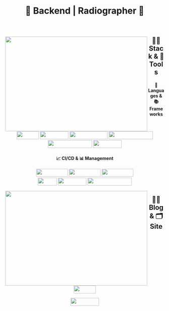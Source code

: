 <div align="center">

# 🌟 Backend | Radiographer 🌟
</div>
<br/>
<div align="center">
  <img align="left" width="450" height="300" src="http://mazassumnida.wtf/api/v2/generate_badge?boj=nyong9221"/>
  
## 👩‍🚀 Stack & 🚀 Tools
#### 📜 Languages & 📚 Frameworks
<img width="70" height="25" src="https://img.shields.io/badge/-Java-%23F08080?style=flat-square&logo=JAVA&logoColor=white"/></a> <img width="90" height="25" src="https://img.shields.io/badge/-Spring-%2332CD32?style=flat-square&logo=Spring&logoColor=white"/></a> <img width="120" height="25" src="https://img.shields.io/badge/-SpringBoot-%237CFC00?style=flat-square&logo=Springboot&logoColor=white"/></a> <img width="140" height="25" src="https://img.shields.io/badge/-SpringSecurity-brightgreen?style=flat-square&logo=Springsecurity&logoColor=white"/></a> 
<br/>
<img width="140" height="25" src="https://img.shields.io/badge/-React--Native-%231E90FF?style=flat-square&logo=react&logoColor=white"/></a> <img width="90" height="25" src="https://img.shields.io/badge/-Expo-%23696969?style=flat-square&logo=Expo&logoColor=white"/></a>

#### 📈 CI/CD & 📊 Management
<img width="100" height="25" src="https://img.shields.io/badge/-AWS%20EC2-%23FF4500?style=flat-square&logo=AmazonEC2&logoColor=white"/></a> <img width="100" height="25" src="https://img.shields.io/badge/-AWS%20S3-%2300CED1?style=flat-square&logo=AmazonS3&logoColor=white"/></a> <img width="100" height="25" src="https://img.shields.io/badge/-AWS%20RDS-%234169E1?style=flat-square&logo=AmazonRDS&logoColor=white"/></a>
<br/>
<img width="60" height="25" src="https://img.shields.io/badge/-Git-%239370DB?style=flat-square&logo=Git&logoColor=white"/></a> <img width="90" height="25" src="https://img.shields.io/badge/-GitHub-%234B0082?style=flat-square&logo=Github&logoColor=white"/></a> <img width="140" height="25" src="https://img.shields.io/badge/-GitHub%20Actions-%23191970?style=flat-square&logo=GithubActions&logoColor=white"/></a>
<br/>
</div>

<img align="left" width="450" height="300" src="https://github-readme-stats.vercel.app/api?username=pnuhct&show_icons=true&theme=tokyonight"/>
<div align="center">
  

## ✍🏻 Blog & 🗂 Site
<br/>
<div align="center">
<a href="https://radpro.tistory.com/"><img width="70" height="25" src="https://img.shields.io/badge/-Tstory-%23A0522D?style=flat-square&logo=tstory&logoColor=white"/></a>
  
<a href="https://www.notion.so/70c13d70d85c4c7e908819d4ecc18ff7"><img width="90" height="25" src="https://img.shields.io/badge/-Notion-%23FFF5EE?style=flat-square&logo=Notion&logoColor=white"/></a>
